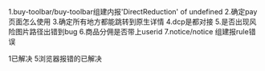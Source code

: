 1.buy-toolbar/buy-toolbar组建内报'DirectReduction' of undefined
2.确定pay页面怎么使用
3.确定所有地方都能跳转到原生详情
4.dcp是都对接
5.是否出现风险图片路径出错到bug
6.商品分佣是否带上userid
7.notice/notice 组建报rule错误


1已解决
5浏览器报错的已解决
